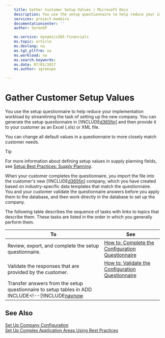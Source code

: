 ```yaml
---
    title: Gather Customer Setup Values | Microsoft Docs
    description: You use the setup questionnaire to help reduce your implementation workload by streamlining the task of setting up the new company. You can generate the setup questionnaire in [!INCLUDE[d365fin](includes/d365fin_md.md)] and then provide it to your customer as an Excel (.xls) or XML file.
    services: project-madeira
    documentationcenter: ''
    author: SorenGP

    ms.service: dynamics365-financials
    ms.topic: article
    ms.devlang: na
    ms.tgt_pltfrm: na
    ms.workload: na
    ms.search.keywords:
    ms.date: 07/01/2017
    ms.author: sgroespe

---
```

# Gather Customer Setup Values
You use the setup questionnaire to help reduce your implementation workload by streamlining the task of setting up the new company. You can generate the setup questionnaire in [!INCLUDE[d365fin](includes/d365fin_md.md)] and then provide it to your customer as an Excel (.xls) or XML file.  
  
 You can change all default values in a questionnaire to more closely match customer needs.  
  
> [!TIP]  
>  For more information about defining setup values in supply planning fields, see [Setup Best Practices: Supply Planning](../setup-best-practices-supply-planning.md).  
  
 When your customer completes the questionnaire, you import the file into the customer's new [!INCLUDE[d365fin](includes/d365fin_md.md)] company, which you have created based on industry-specific data templates that match the questionnaire. You and your customer validate the questionnaire answers before you apply them to the database, and then work directly in the database to set up the company.  
  
 The following table describes the sequence of tasks with links to topics that describe them. These tasks are listed in the order in which you generally perform them.  
  
|**To**|**See**|  
|------------|-------------|  
|Review, export, and complete the setup questionnaire.|[How to: Complete the Configuration Questionnaire](../how-to-complete-the-configuration-questionnaire.md)|  
|Validate the responses that are provided by the customer.|[How to: Validate the Configuration Questionnaire](../how-to-validate-the-configuration-questionnaire.md)|  
|Transfer answers from the setup questionnaire to setup tables in ADD INCLUDE<!--[!INCLUDE[navnow](../../includes/how-to-apply-answers-from-the-configuration-questionnaire.md)|  
  
## See Also  
 [Set Up Company Configuration](../set-up-company-configuration.md)   
 [Set Up Complex Application Areas Using Best Practices](../set-up-complex-application-areas-using-best-practices.md)